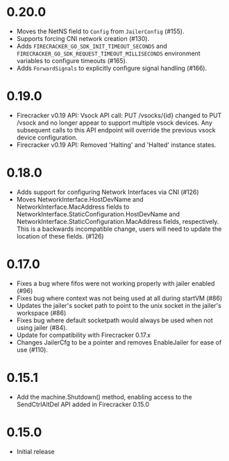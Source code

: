 # 0.20.0
* Moves the NetNS field to `Config` from `JailerConfig` (#155).
* Supports forcing CNI network creation (#130).
* Adds `FIRECRACKER_GO_SDK_INIT_TIMEOUT_SECONDS` and `FIRECRACKER_GO_SDK_REQUEST_TIMEOUT_MILLISECONDS` environment variables to configure timeouts (#165).
* Adds `ForwardSignals` to explicitly configure signal handling (#166).

# 0.19.0
* Firecracker v0.19 API: Vsock API call: PUT /vsocks/{id} changed to PUT /vsock and no longer
  appear to support multiple vsock devices. Any subsequent calls to this API
  endpoint will override the previous vsock device configuration.
* Firecracker v0.19 API: Removed 'Halting' and 'Halted' instance states.

# 0.18.0
* Adds support for configuring Network Interfaces via CNI (#126)
* Moves NetworkInterface.HostDevName and NetworkInterface.MacAddress fields to
  NetworkInterface.StaticConfiguration.HostDevName and NetworkInterface.StaticConfiguration.MacAddress
  fields, respectively. This is a backwards incompatible change, users will need
  to update the location of these fields. (#126)

# 0.17.0

* Fixes a bug where fifos were not working properly with jailer enabled (#96)
* Fixes bug where context was not being used at all during startVM (#86)
* Updates the jailer's socket path to point to the unix socket in the jailer's workspace (#86)
* Fixes bug where default socketpath would always be used when not using jailer (#84).
* Update for compatibility with Firecracker 0.17.x
* Changes JailerCfg to be a pointer and removes EnableJailer for ease of use (#110).

# 0.15.1

* Add the machine.Shutdown() method, enabling access to the SendCtrlAltDel API
  added in Firecracker 0.15.0

# 0.15.0

* Initial release
